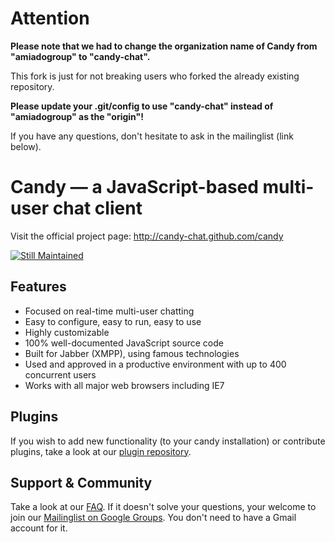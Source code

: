 Attention
=========
**Please note that we had to change the organization name of Candy from "amiadogroup" to "candy-chat".**

This fork is just for not breaking users who forked the already existing repository.

**Please update your .git/config to use "candy-chat" instead of "amiadogroup" as the "origin"!**

If you have any questions, don't hesitate to ask in the mailinglist (link below).

Candy — a JavaScript-based multi-user chat client
==================================================


Visit the official project page: http://candy-chat.github.com/candy

[![Still Maintained](http://stillmaintained.com/amiadogroup/candy.png)](http://stillmaintained.com/amiadogroup/candy)

Features
--------
- Focused on real-time multi-user chatting
- Easy to configure, easy to run, easy to use
- Highly customizable
- 100% well-documented JavaScript source code
- Built for Jabber (XMPP), using famous technologies
- Used and approved in a productive environment with up to 400 concurrent users
- Works with all major web browsers including IE7

Plugins
-------
If you wish to add new functionality (to your candy installation) or contribute plugins, take a look at our [plugin repository](http://github.com/amiadogroup/candy-plugins).

Support & Community
-------------------
Take a look at our [FAQ](https://github.com/amiadogroup/candy/wiki/Frequently-Asked-Questions). If it doesn't solve your questions, your welcome to join our [Mailinglist on Google Groups](http://groups.google.com/group/candy-chat).
You don't need to have a Gmail account for it. 